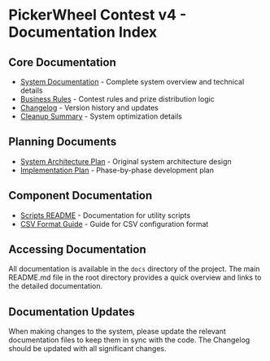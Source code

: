 # PickerWheel Contest v4 - Documentation Index

## Core Documentation
- [System Documentation](SYSTEM_DOCUMENTATION.md) - Complete system overview and technical details
- [Business Rules](BUSINESS_RULES.md) - Contest rules and prize distribution logic
- [Changelog](CHANGELOG.md) - Version history and updates
- [Cleanup Summary](CLEANUP_SUMMARY.md) - System optimization details

## Planning Documents
- [System Architecture Plan](SYSTEM_ARCHITECTURE_PLAN.md) - Original system architecture design
- [Implementation Plan](IMPLEMENTATION_PLAN.md) - Phase-by-phase development plan

## Component Documentation
- [Scripts README](scripts/README.md) - Documentation for utility scripts
- [CSV Format Guide](templates/CSV_FORMAT_GUIDE.md) - Guide for CSV configuration format

## Accessing Documentation
All documentation is available in the `docs` directory of the project. The main README.md file in the root directory provides a quick overview and links to the detailed documentation.

## Documentation Updates
When making changes to the system, please update the relevant documentation files to keep them in sync with the code. The Changelog should be updated with all significant changes.
